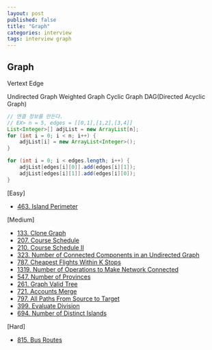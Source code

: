```yaml
---
layout: post
published: false
title: "Graph"
categories: interview
tags: interview graph
---
```


## Graph

Vertext
Edge

Undirected Graph
Weighted Graph
Cyclic Graph
DAG(Directed Acyclic Graph)

```java
// 연결 정보를 만든다.
// EX> n = 5, edges = [[0,1],[1,2],[3,4]]
List<Integer>[] adjList = new ArrayList[n];
for (int i = 0; i < n; i++) {
    adjList[i] = new ArrayList<Integer>();
}

for (int i = 0; i < edges.length; i++) {
    adjList[edges[i][0]].add(edges[i][1]);
    adjList[edges[i][1]].add(edges[i][0]);
}

```

[Easy]
- [463. Island Perimeter](problems/2023-05-20-island-perimeter.md)

[Medium]
- [133. Clone Graph](https://leetcode.com/problems/clone-graph/)
- [207. Course Schedule](https://leetcode.com/problems/course-schedule/)
- [210. Course Schedule II](https://leetcode.com/problems/course-schedule-ii/)
- [323. Number of Connected Components in an Undirected Graph](https://leetcode.com/problems/number-of-connected-components-in-an-undirected-graph/)
- [787. Cheapest Flights Within K Stops](https://leetcode.com/problems/cheapest-flights-within-k-stops/)
- [1319. Number of Operations to Make Network Connected](https://leetcode.com/problems/number-of-operations-to-make-network-connected/)
- [547. Number of Provinces](problems/2023-02-21-number-of-provinces.md)
- [261. Graph Valid Tree](https://leetcode.com/problems/graph-valid-tree/)
- [721. Accounts Merge](https://leetcode.com/problems/accounts-merge/)
- [797. All Paths From Source to Target](https://leetcode.com/problems/all-paths-from-source-to-target/)
- [399. Evaluate Division](https://leetcode.com/problems/evaluate-division/)
- [694. Number of Distinct Islands](https://leetcode.com/problems/number-of-distinct-islands/)

[Hard]
- [815. Bus Routes](https://leetcode.com/problems/bus-routes/)